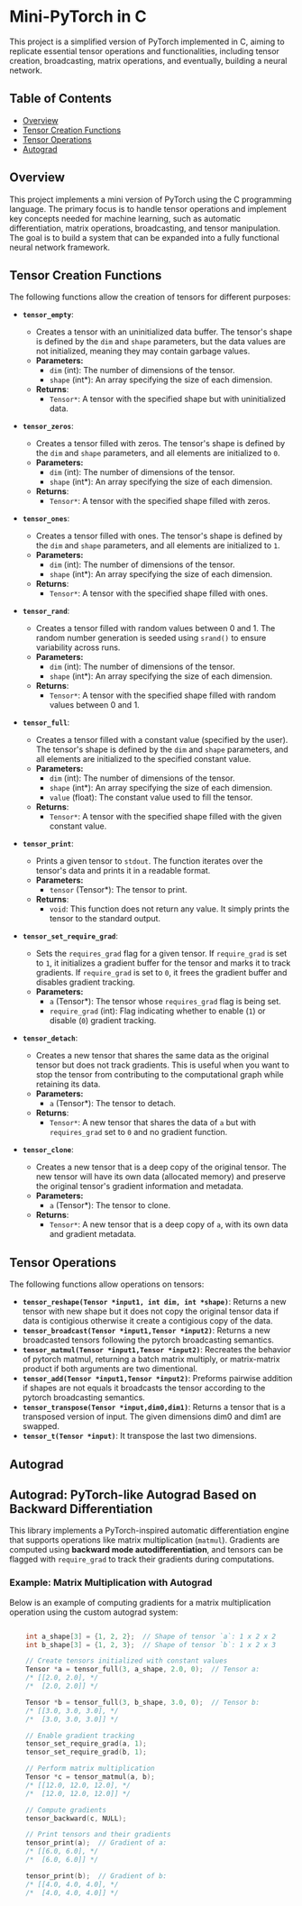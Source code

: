 # Mini-PyTorch in C

This project is a simplified version of PyTorch implemented in C, aiming to replicate essential tensor operations and functionalities, including tensor creation, broadcasting, matrix operations, and eventually, building a neural network.

## Table of Contents

- [Overview](#overview)
- [Tensor Creation Functions](#tensor-creation-functions)
- [Tensor Operations](#tensor-operations)
- [Autograd](#autograd)

## Overview

This project implements a mini version of PyTorch using the C programming language. The primary focus is to handle tensor operations and implement key concepts needed for machine learning, such as automatic differentiation, matrix operations, broadcasting, and tensor manipulation. The goal is to build a system that can be expanded into a fully functional neural network framework.

## Tensor Creation Functions

The following functions allow the creation of tensors for different purposes:

- **`tensor_empty`**: 
  - Creates a tensor with an uninitialized data buffer. The tensor's shape is defined by the `dim` and `shape` parameters, but the data values are not initialized, meaning they may contain garbage values.
  - **Parameters:**
    - `dim` (int): The number of dimensions of the tensor.
    - `shape` (int*): An array specifying the size of each dimension.
  - **Returns**: 
    - `Tensor*`: A tensor with the specified shape but with uninitialized data.

- **`tensor_zeros`**: 
  - Creates a tensor filled with zeros. The tensor's shape is defined by the `dim` and `shape` parameters, and all elements are initialized to `0`.
  - **Parameters:**
    - `dim` (int): The number of dimensions of the tensor.
    - `shape` (int*): An array specifying the size of each dimension.
  - **Returns**:
    - `Tensor*`: A tensor with the specified shape filled with zeros.

- **`tensor_ones`**: 
  - Creates a tensor filled with ones. The tensor's shape is defined by the `dim` and `shape` parameters, and all elements are initialized to `1`.
  - **Parameters:**
    - `dim` (int): The number of dimensions of the tensor.
    - `shape` (int*): An array specifying the size of each dimension.
  - **Returns**:
    - `Tensor*`: A tensor with the specified shape filled with ones.

- **`tensor_rand`**: 
  - Creates a tensor filled with random values between 0 and 1. The random number generation is seeded using `srand()` to ensure variability across runs.
  - **Parameters:**
    - `dim` (int): The number of dimensions of the tensor.
    - `shape` (int*): An array specifying the size of each dimension.
  - **Returns**:
    - `Tensor*`: A tensor with the specified shape filled with random values between 0 and 1.

- **`tensor_full`**: 
  - Creates a tensor filled with a constant value (specified by the user). The tensor's shape is defined by the `dim` and `shape` parameters, and all elements are initialized to the specified constant value.
  - **Parameters:**
    - `dim` (int): The number of dimensions of the tensor.
    - `shape` (int*): An array specifying the size of each dimension.
    - `value` (float): The constant value used to fill the tensor.
  - **Returns**:
    - `Tensor*`: A tensor with the specified shape filled with the given constant value.

- **`tensor_print`**: 
  - Prints a given tensor to `stdout`. The function iterates over the tensor's data and prints it in a readable format.
  - **Parameters:**
    - `tensor` (Tensor*): The tensor to print.
  - **Returns**:
    - `void`: This function does not return any value. It simply prints the tensor to the standard output.

- **`tensor_set_require_grad`**: 
  - Sets the `requires_grad` flag for a given tensor. If `require_grad` is set to `1`, it initializes a gradient buffer for the tensor and marks it to track gradients. If `require_grad` is set to `0`, it frees the gradient buffer and disables gradient tracking.
  - **Parameters:**
    - `a` (Tensor*): The tensor whose `requires_grad` flag is being set.
    - `require_grad` (int): Flag indicating whether to enable (`1`) or disable (`0`) gradient tracking.

- **`tensor_detach`**: 
  - Creates a new tensor that shares the same data as the original tensor but does not track gradients. This is useful when you want to stop the tensor from contributing to the computational graph while retaining its data.
  - **Parameters:**
    - `a` (Tensor*): The tensor to detach.
  - **Returns**: 
    - `Tensor*`: A new tensor that shares the data of `a` but with `requires_grad` set to `0` and no gradient function.

- **`tensor_clone`**: 
  - Creates a new tensor that is a deep copy of the original tensor. The new tensor will have its own data (allocated memory) and preserve the original tensor's gradient information and metadata.
  - **Parameters:**
    - `a` (Tensor*): The tensor to clone.
  - **Returns**:
    - `Tensor*`: A new tensor that is a deep copy of `a`, with its own data and gradient metadata.


## Tensor Operations

The following functions allow operations on tensors:

- **`tensor_reshape(Tensor *input1, int dim, int *shape)`**: Returns a new tensor with new shape but it does not copy the original tensor data if data is contigious otherwise it create a contigious copy of the data.
- **`tensor_broadcast(Tensor *input1,Tensor *input2)`**: Returns a new broadcasted tensors following the pytorch broadcasting semantics.
- **`tensor_matmul(Tensor *input1,Tensor *input2)`**: Recreates the behavior of pytorch matmul, returning a batch matrix multiply, or matrix-matrix product if both arguments are two dimentional.
- **`tensor_add(Tensor *input1,Tensor *input2)`**: Preforms pairwise addition if shapes are not equals it broadcasts the tensor according to the pytorch broadcasting semantics.
- **`tensor_transpose(Tensor *input,dim0,dim1)`**: Returns a tensor that is a transposed version of input. The given dimensions dim0 and dim1 are swapped.
- **`tensor_t(Tensor *input)`**: It transpose the last two dimensions.

## Autograd

## Autograd: PyTorch-like Autograd Based on Backward Differentiation

This library implements a PyTorch-inspired automatic differentiation engine that supports operations like matrix multiplication (`matmul`). Gradients are computed using **backward mode autodifferentiation**, and tensors can be flagged with `require_grad` to track their gradients during computations.

### Example: Matrix Multiplication with Autograd

Below is an example of computing gradients for a matrix multiplication operation using the custom autograd system:

```c

    int a_shape[3] = {1, 2, 2};  // Shape of tensor `a`: 1 x 2 x 2
    int b_shape[3] = {1, 2, 3};  // Shape of tensor `b`: 1 x 2 x 3

    // Create tensors initialized with constant values
    Tensor *a = tensor_full(3, a_shape, 2.0, 0);  // Tensor a:
    /* [[2.0, 2.0], */
    /*  [2.0, 2.0]] */

    Tensor *b = tensor_full(3, b_shape, 3.0, 0);  // Tensor b:
    /* [[3.0, 3.0, 3.0], */
    /*  [3.0, 3.0, 3.0]] */

    // Enable gradient tracking
    tensor_set_require_grad(a, 1);
    tensor_set_require_grad(b, 1);

    // Perform matrix multiplication
    Tensor *c = tensor_matmul(a, b);
    /* [[12.0, 12.0, 12.0], */
    /*  [12.0, 12.0, 12.0]] */

    // Compute gradients
    tensor_backward(c, NULL);

    // Print tensors and their gradients
    tensor_print(a);  // Gradient of a:
    /* [[6.0, 6.0], */
    /*  [6.0, 6.0]] */

    tensor_print(b);  // Gradient of b:
    /* [[4.0, 4.0, 4.0], */
    /*  [4.0, 4.0, 4.0]] */
```
